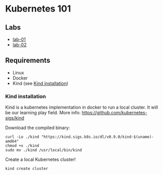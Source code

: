 # Kubernetes 101

## Labs

- [lab-01](./lab-01)
- [lab-02](./lab-02)

## Requirements

- Linux
- Docker
- Kind (see [Kind installation](#kind-installation))

### Kind installation

Kind is a kubernetes implementation in docker to run a local cluster. It will be our learning play field. More info: https://github.com/kubernetes-sigs/kind

Download the compiled binary:
```
curl -Lo ./kind "https://kind.sigs.k8s.io/dl/v0.9.0/kind-$(uname)-amd64"
chmod +x ./kind
sudo mv ./kind /usr/local/bin/kind
```

Create a local Kubernetes cluster!
```
kind create cluster
```

